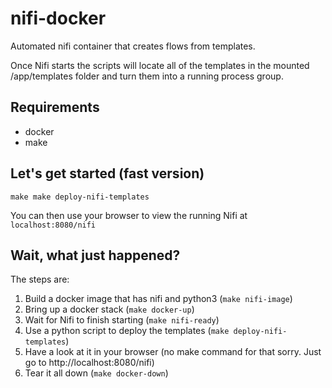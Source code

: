 # nifi-docker
Automated nifi container that creates flows from templates.

Once Nifi starts the scripts will locate all of the templates in the 
mounted /app/templates folder and turn them into a running process group.

## Requirements
* docker
* make

## Let's get started (fast version)
```shell script
make make deploy-nifi-templates
```

You can then use your browser to view the running Nifi at ```localhost:8080/nifi```

## Wait, what just happened?

The steps are:
1. Build a docker image that has nifi and python3 (```make nifi-image```)
1. Bring up a docker stack (```make docker-up```)
1. Wait for Nifi to finish starting (```make nifi-ready```)
1. Use a python script to deploy the templates (```make deploy-nifi-templates```)
1. Have a look at it in your browser (no make command for that sorry. Just go to http://localhost:8080/nifi)
1. Tear it all down (```make docker-down```)
